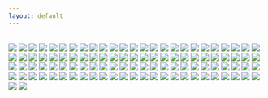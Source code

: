 ```yaml
---
layout: default
---
```


<br>



<img class="profile-picture" src="yellow-flowers2.jpg">



<img class="profile-picture" src="purple-flowers1.jpg">



<img class="profile-picture" src="light-yellow-flower.jpg">



<img class="profile-picture" src="flower-house.jpg">
                                                  
                                                  
                                                  
<img class="profile-picture" src="spring-freedom.jpg">



<img class="profile-picture" src="glimpse-of-spring.jpg">



<img class="profile-picture" src="pink-flowers.jpg">



<img class="profile-picture" src="yellow-flowers.jpg">



<img class="profile-picture" src="pink-flowers1.jpg">



<img class="profile-picture" src="tree.jpg">



<img class="profile-picture" src="redwood-tree.jpg">



<img class="profile-picture" src="playground.jpg">



<img class="profile-picture" src="greenery1.jpg">



<img class="profile-picture" src="leaves.jpg">



<img class="profile-picture" src="california.jpg">



<img class="profile-picture" src="kentucky_farm.jpg">



<img class="profile-picture" src="fall-foliage.jpg">



<img class="profile-picture" src="beauty.jpg">



<img class="profile-picture" src="snow-water-branches.jpg">



<img class="profile-picture" src="light.jpg">



<img class="profile-picture" src="sky-sun-clouds.jpg">



<img class="profile-picture" src="christmas-flowers.jpg">



<img class="profile-picture" src="christmas-window.jpg">



<img class="profile-picture" src="winter-leaves.jpg">



<img class="profile-picture" src="holiday-spirit.jpg">



<img class="profile-picture" src="christmas-flowers-against-wall.jpg">



<img class="profile-picture" src="christmas.jpg">



<img class="profile-picture" src="nature.jpg">



<img class="profile-picture" src="rose-flower-house.jpg">



<img class="profile-picture" src="silver.jpg">



<img class="profile-picture" src="dc.jpg">



<img class="profile-picture" src="womens_march.jpg">



<img class="profile-picture" src="dc-gov.jpg">



<img class="profile-picture" src="democracy.jpg">



<img class="profile-picture" src="dc-beauty.jpg">



<img class="profile-picture" src="snow-governmentbuilding.jpg">



<img class="profile-picture" src="dcbooks.jpg">



<img class="profile-picture" src="american-flag.jpg">



<img class="profile-picture" src="snow-dc.jpg">



<img class="profile-picture" src="google_datakind.jpg">



<img class="profile-picture" src="norfolk.jpg">



<img class="profile-picture" src="norfolk2.jpg">



<img class="profile-picture" src="libraries-children-desks.jpg">



<img class="profile-picture" src="libraries-children.jpg">



<img class="profile-picture" src="data-work.jpg">



<img class="profile-picture" src="school.jpg">



<img class="profile-picture" src="school-bus.jpg">



<img class="profile-picture" src="playground.jpg">



<img class="profile-picture" src="school-zone.jpg">



<img class="profile-picture" src="america-gas-station3.jpg">



<img class="profile-picture" src="apple-sf.jpg">



<img class="profile-picture" src="art.jpg">



<img class="profile-picture" src="dancing.jpg">



<img class="profile-picture" src="chinatown.jpg">



<img class="profile-picture" src="spiritual.jpg">



<img class="profile-picture" src="building_and_windows.jpg">



<img class="profile-picture" src="dcwindow.jpg">



<img class="profile-picture" src="window-reflection.jpg">



<img class="profile-picture" src="window-reflection2.jpg">



<img class="profile-picture" src="mirror.jpg">



<img class="profile-picture" src="voting.jpg">



<img class="profile-picture" src="rugs.jpg">



<img class="profile-picture" src="blankets.jpg">



<img class="profile-picture" src="bookbag.jpg">



<img class="profile-picture" src="revolution.jpg">



<img class="profile-picture" src="color.jpg">



<img class="profile-picture" src="camp.jpg">



<img class="profile-picture" src="zen.jpg">



<img class="profile-picture" src="masks.jpg">



<img class="profile-picture" src="colored-pencils.jpg">



<img class="profile-picture" src="paint.jpg">



<img class="profile-picture" src="creative-window.jpg">



<img class="profile-picture" src="colors1.jpg">



<img class="profile-picture" src="ColoredWall1.jpg">



<img class="profile-picture" src="colors5.jpg">



<img class="profile-picture" src="chrysler.jpg">



<img class="profile-picture" src="paint.jpg">



<img class="profile-picture" src="colored-window.jpg">



<img class="profile-picture" src="stained-glass-window.jpg">



<img class="profile-picture" src="islands-water1.jpg">



<img class="profile-picture" src="islands1.jpg">



<img class="profile-picture" src="coconut4.jpg">



<img class="profile-picture" src="coconut2.jpg">



<img class="profile-picture" src="fan.jpg">



<img class="profile-picture" src="ducks.jpg">



<img class="profile-picture" src="boston-harbor.jpg">



<img class="profile-picture" src="rowers.jpg">



<img class="profile-picture" src="water-canoes.jpg">



<img class="profile-picture" src="canoes.jpg">



<img class="profile-picture" src="water.jpg">



<img class="profile-picture" src="drips.jpg">



<img class="profile-picture" src="fountain1.jpg">



<img class="profile-picture" src="water-norfolk1.jpg">



<img class="profile-picture" src="water-norfolk3.jpg">



<img class="profile-picture" src="water-sunlight.jpg">



<img class="profile-picture" src="fountain.jpg">



<img class="profile-picture" src="pond-reflection.jpg">



<img class="profile-picture" src="islands-water6.jpg">



<img class="profile-picture" src="islands-water2.jpg">



<img class="profile-picture" src="shore.jpg">



<img class="profile-picture" src="pond.jpg">



<img class="profile-picture" src="water-leaves.jpg">



<b>

<b>





